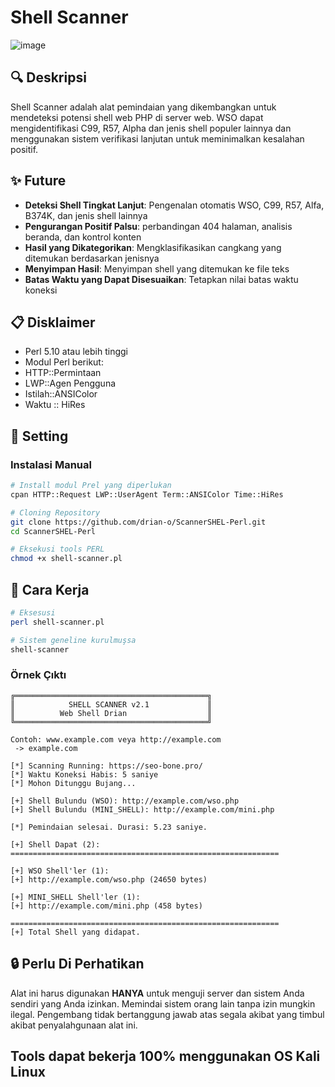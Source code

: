 # Shell Scanner

![image](https://github.com/user-attachments/assets/ae7aaab1-0a80-411d-b00b-05ef7dde6b21)




## 🔍 Deskripsi

Shell Scanner adalah alat pemindaian yang dikembangkan untuk mendeteksi potensi shell web PHP di server web. WSO dapat mengidentifikasi C99, R57, Alpha dan jenis shell populer lainnya dan menggunakan sistem verifikasi lanjutan untuk meminimalkan kesalahan positif.

## ✨ Future

- **Deteksi Shell Tingkat Lanjut**: Pengenalan otomatis WSO, C99, R57, Alfa, B374K, dan jenis shell lainnya
- **Pengurangan Positif Palsu**: perbandingan 404 halaman, analisis beranda, dan kontrol konten
- **Hasil yang Dikategorikan**: Mengklasifikasikan cangkang yang ditemukan berdasarkan jenisnya
- **Menyimpan Hasil**: Menyimpan shell yang ditemukan ke file teks
- **Batas Waktu yang Dapat Disesuaikan**: Tetapkan nilai batas waktu koneksi

## 📋 Disklaimer

  - Perl 5.10 atau lebih tinggi
  - Modul Perl berikut:
  - HTTP::Permintaan
  - LWP::Agen Pengguna
  - Istilah::ANSIColor
  - Waktu :: HiRes

## 🔧 Setting

### Instalasi Manual

```bash
# Install modul Prel yang diperlukan
cpan HTTP::Request LWP::UserAgent Term::ANSIColor Time::HiRes

# Cloning Repository
git clone https://github.com/drian-o/ScannerSHEL-Perl.git
cd ScannerSHEL-Perl

# Eksekusi tools PERL
chmod +x shell-scanner.pl
```

## 🚀 Cara Kerja

```bash
# Eksesusi
perl shell-scanner.pl

# Sistem geneline kurulmuşsa
shell-scanner
```

### Örnek Çıktı

```
╔═══════════════════════════════════════════╗
║            SHELL SCANNER v2.1             ║
║          Web Shell Drian                  ║
╚═══════════════════════════════════════════╝

Contoh: www.example.com veya http://example.com
 -> example.com

[*] Scanning Running: https://seo-bone.pro/
[*] Waktu Koneksi Habis: 5 saniye
[*] Mohon Ditunggu Bujang...

[+] Shell Bulundu (WSO): http://example.com/wso.php
[+] Shell Bulundu (MINI_SHELL): http://example.com/mini.php

[*] Pemindaian selesai. Durasi: 5.23 saniye.

[+] Shell Dapat (2):
============================================================

[+] WSO Shell'ler (1):
[+] http://example.com/wso.php (24650 bytes)

[+] MINI_SHELL Shell'ler (1):
[+] http://example.com/mini.php (458 bytes)

============================================================
[+] Total Shell yang didapat.
```

## 🔒 Perlu Di Perhatikan

Alat ini harus digunakan **HANYA** untuk menguji server dan sistem Anda sendiri yang Anda izinkan. Memindai sistem orang lain tanpa izin mungkin ilegal. Pengembang tidak bertanggung jawab atas segala akibat yang timbul akibat penyalahgunaan alat ini.

## Tools dapat bekerja 100% menggunakan OS Kali Linux 
